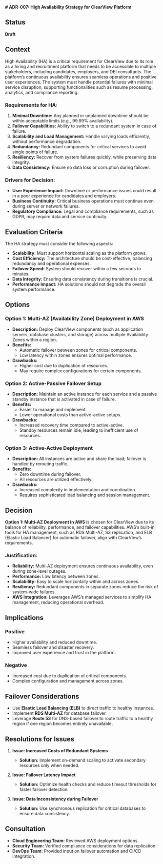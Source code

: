 **# ADR-007: High Availability Strategy for ClearView Platform**

## Status
**Draft**

## Context
High Availability (HA) is a critical requirement for ClearView due to its role as a hiring and recruitment platform that needs to be accessible to multiple stakeholders, including candidates, employers, and DEI consultants. The platform’s continuous availability ensures seamless operations and positive user experiences. The system must handle potential failures with minimal service disruption, supporting functionalities such as resume processing, analytics, and compliance reporting.

### Requirements for HA:
1. **Minimal Downtime:** Any planned or unplanned downtime should be within acceptable limits (e.g., 99.99% availability).
2. **Failover Capabilities:** Ability to switch to a redundant system in case of failure.
3. **Scalability and Load Management:** Handle varying loads efficiently, without performance degradation.
4. **Redundancy:** Redundant components for critical services to avoid single points of failure.
5. **Resiliency:** Recover from system failures quickly, while preserving data integrity.
6. **Data Consistency:** Ensure no data loss or corruption during failover.

### Drivers for Decision:
- **User Experience Impact:** Downtime or performance issues could result in a poor experience for candidates and employers.
- **Business Continuity:** Critical business operations must continue even during server or network failures.
- **Regulatory Compliance:** Legal and compliance requirements, such as GDPR, may require data and service continuity.

## Evaluation Criteria
The HA strategy must consider the following aspects:
- **Scalability:** Must support horizontal scaling as the platform grows.
- **Cost Efficiency:** The architecture should be cost-effective, balancing redundancy and operational expenses.
- **Failover Speed:** System should recover within a few seconds to minutes.
- **Data Integrity:** Ensuring data consistency during transitions is crucial.
- **Performance Impact:** HA solutions should not degrade the overall system performance.

## Options
### Option 1: **Multi-AZ (Availability Zone) Deployment in AWS**
- **Description:** Deploy ClearView components (such as application servers, database clusters, and storage) across multiple Availability Zones within a region.
- **Benefits:**
  - Automatic failover between zones for critical components.
  - Low latency within zones ensures optimal performance.
- **Drawbacks:**
  - Higher cost due to duplication of resources.
  - May require complex configurations for certain components.

### Option 2: **Active-Passive Failover Setup**
- **Description:** Maintain an active instance for each service and a passive standby instance that is activated in case of failure.
- **Benefits:**
  - Easier to manage and implement.
  - Lower operational costs than active-active setups.
- **Drawbacks:**
  - Increased recovery time compared to active-active.
  - Standby resources remain idle, leading to inefficient use of resources.

### Option 3: **Active-Active Deployment**
- **Description:** All instances are active and share the load; failover is handled by rerouting traffic.
- **Benefits:**
  - Zero downtime during failover.
  - All resources are utilized effectively.
- **Drawbacks:**
  - Increased complexity in implementation and coordination.
  - Requires sophisticated load balancing and session management.

## Decision
**Option 1: Multi-AZ Deployment in AWS** is chosen for ClearView due to its balance of reliability, performance, and failover capabilities. AWS’s built-in tools for HA management, such as RDS Multi-AZ, S3 replication, and ELB (Elastic Load Balancer) for automatic failover, align with ClearView’s requirements.

### Justification:
- **Reliability:** Multi-AZ deployment ensures continuous availability, even during zone-level outages.
- **Performance:** Low latency between zones.
- **Scalability:** Easy to scale horizontally within and across zones.
- **Resiliency:** Redundant components in separate zones reduce the risk of system-wide failures.
- **AWS Integration:** Leverages AWS’s managed services to simplify HA management, reducing operational overhead.

## Implications
### Positive
- Higher availability and reduced downtime.
- Seamless failover and disaster recovery.
- Improved user experience and trust in the platform.

### Negative
- Increased cost due to duplication of critical components.
- Complex configuration and management across zones.

## Failover Considerations
- Use **Elastic Load Balancing (ELB)** to direct traffic to healthy instances.
- Implement **RDS Multi-AZ** for database failover.
- Leverage **Route 53** for DNS-based failover to route traffic to a healthy region if one region becomes entirely unavailable.

## Resolutions for Issues
1. **Issue: Increased Costs of Redundant Systems**
   - **Solution:** Implement on-demand scaling to activate secondary resources only when needed.

2. **Issue: Failover Latency Impact**
   - **Solution:** Optimize health checks and reduce timeout thresholds for faster failover detection.

3. **Issue: Data Inconsistency during Failover**
   - **Solution:** Use synchronous replication for critical databases to ensure data consistency.

## Consultation
- **Cloud Engineering Team:** Reviewed AWS deployment options.
- **Security Team:** Verified compliance considerations for data replication.
- **DevOps Team:** Provided input on failover automation and CI/CD integration.
  
